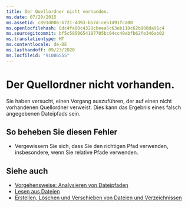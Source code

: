 ```yaml
---
title: Der Quellordner nicht vorhanden.
ms.date: 07/20/2015
ms.assetid: c891d006-b721-4d93-b57d-ce51d91fca00
ms.openlocfilehash: 8dc4fa80c4328cbeea5c63eb110c62b988da91c4
ms.sourcegitcommit: bf5c5850654187705bc94cc40ebfb62fe346ab02
ms.translationtype: MT
ms.contentlocale: de-DE
ms.lasthandoff: 09/23/2020
ms.locfileid: "91086555"
---
```

# <a name="the-source-folder-does-not-exist"></a>Der Quellordner nicht vorhanden.

Sie haben versucht, einen Vorgang auszuführen, der auf einen nicht vorhandenen Quellordner verweist. Dies kann das Ergebnis eines falsch angegebenen Dateipfads sein.  
  
## <a name="to-correct-this-error"></a>So beheben Sie diesen Fehler  
  
- Vergewissern Sie sich, dass Sie den richtigen Pfad verwenden, insbesondere, wenn Sie relative Pfade verwenden.  
  
## <a name="see-also"></a>Siehe auch

- [Vorgehensweise: Analysieren von Dateipfaden](../developing-apps/programming/drives-directories-files/how-to-parse-file-paths.md)
- [Lesen aus Dateien](../developing-apps/programming/drives-directories-files/reading-from-files.md)
- [Erstellen, Löschen und Verschieben von Dateien und Verzeichnissen](../developing-apps/programming/drives-directories-files/creating-deleting-and-moving-files-and-directories.md)

